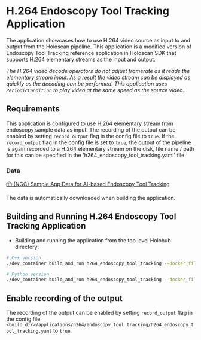 # H.264 Endoscopy Tool Tracking Application

The application showcases how to use H.264 video source as input to and output
from the Holoscan pipeline. This application is a modified version of Endoscopy
Tool Tracking reference application in Holoscan SDK that supports H.264
elementary streams as the input and output.

_The H.264 video decode operators do not adjust framerate as it reads the
elementary stream input. As a result the video stream can be displayed as
quickly as the decoding can be performed. This application uses
`PeriodicCondition` to play video at the same speed as the source video._

## Requirements

This application is configured to use H.264 elementary stream from endoscopy
sample data as input. The recording of the output can be enabled by setting
`record_output` flag in the config file to `true`. If the `record_output` flag
in the config file is set to `true`, the output of the pipeline is again
recorded to a H.264 elementary stream on the disk, file name / path for this
can be specified in the 'h264_endoscopy_tool_tracking.yaml' file.

### Data

[📦️ (NGC) Sample App Data for AI-based Endoscopy Tool Tracking](https://catalog.ngc.nvidia.com/orgs/nvidia/teams/clara-holoscan/resources/holoscan_endoscopy_sample_data)

The data is automatically downloaded when building the application.

## Building and Running H.264 Endoscopy Tool Tracking Application

* Building and running the application from the top level Holohub directory:

```bash
# C++ version
./dev_container build_and_run h264_endoscopy_tool_tracking --docker_file applications/h264/Dockerfile --language cpp

# Python version
./dev_container build_and_run h264_endoscopy_tool_tracking --docker_file applications/h264/Dockerfile --language python
```


## Enable recording of the output

The recording of the output can be enabled by setting `record_output` flag in
the config file
`<build_dir>/applications/h264/endoscopy_tool_tracking/h264_endoscopy_tool_tracking.yaml`
to `true`.

